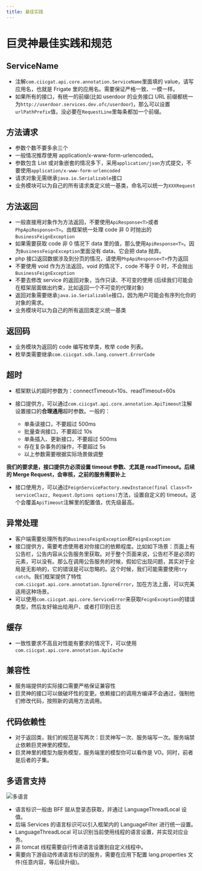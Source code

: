 ```yaml
---
title: 最佳实践
---
```


# 巨灵神最佳实践和规范

## ServiceName

- 注解`com.ciicgat.api.core.annotation.ServiceName`里面填的 value，请写应用名，也就是 Frigate 里的应用名。需要保证严格一致、一模一样。
- 如果所有的接口，有统一的前缀(比如 userdoor 的业务接口 URL 前缀都统一为`http://userdoor.services.dev.ofc/userdoor`)，那么可以设置`urlPathPrefix`值，没必要在`RequestLine`里每条都加一个前缀。

## 方法请求

- 参数个数不要多余三个
- 一般情况推荐使用 application/x-www-form-urlencoded。
- 参数包含 List 或对象嵌套的情况多下，采用`application/json`方式提交，不要使用`application/x-www-form-urlencoded`
- 请求对象无需继承`java.io.Serializable`接口
- 业务模块可以为自己的所有请求类定义统一基类，命名可以统一为`XXXRequest`

## 方法返回

- 一般直接用对象作为方法返回，不要使用`ApiResponse<T>`或者`PhpApiResponse<T>`。由框架统一处理 code 非 0 时抛出的`BusinessFeignException`
- 如果需要获取 code 非 0 情况下 data 里的值，那么使用`ApiResponse<T>`。因为`BusinessFeignException`里面没有 data、它会把 data 抛弃。
- php 接口返回数据涉及到分页的情况，请使用`PhpApiResponse<T>`作为返回
- 不要使用 void 作为方法返回，void 的情况下，code 不等于 0 时，不会抛出`BusinessFeignException`
- 不要去修改 service 的返回对象，当作只读、不可变的使用 (后续我们可能会在框架层面做出约束，比如返回一个不可变的代理对象)
- 返回对象需要继承`java.io.Serializable`接口，因为用户可能会有序列化你的对象的需求。
- 业务模块可以为自己的所有返回类定义统一基类

## 返回码

- 业务模块为返回的 code 编写枚举类，枚举 code 列表。
- 枚举类需要继承`com.ciicgat.sdk.lang.convert.ErrorCode`

## 超时

- 框架默认的超时参数为：connectTimeout=10s、readTimeout=60s

- 接口提供方，可以通过`com.ciicgat.api.core.annotation.ApiTimeout`注解设置接口的**合理通用**超时参数。一般的：

  - 单条读接口，不要超过 500ms
  - 批量查询接口，不要超过 10s
  - 单条插入、更新接口，不要超过 500ms
  - 存在复杂事务的操作，不要超过 5s
  - 以上参数需要根据实际场景做调整

**我们的要求是，接口提供方必须设置 timeout 参数、尤其是 readTimeout。后续的 Merge Request，会审核，之前的服务需要补上**

- 接口使用方，可以通过`FeignServiceFactory.newInstance(final Class<T> serviceClazz, Request.Options options)`方法，设置自定义的 timeout。这个会覆盖`ApiTimeout`注解里的配置值，优先级最高。

## 异常处理

- 客户端需要处理所有的`BusinessFeignException`和`FeignException`
- 接口提供方，需要考虑使用者对你接口的依赖程度。比如如下场景：页面上有公告栏，公告内容从公告服务里获取。对于整个页面来说，公告栏不是必须的元素，可以没有。那么在调用公告服务的时候，假如它出现问题，其实对于全局是无影响的，它的错误是可以忽略的。这个时候，我们可能需要使用`try catch`。我们框架提供了特性`com.ciicgat.api.core.annotation.IgnoreError`，加在方法上面，可以完美适用这种场景。
- 可以使用`com.ciicgat.api.core.ServiceError`来获取`FeignException`的错误类型，然后友好输出给用户、或者打印到日志

## 缓存

- 一致性要求不高且对性能有要求的情况下，可以使用`com.ciicgat.api.core.annotation.ApiCache`

## 兼容性

- 服务端提供的实际接口需要严格保证兼容性
- 巨灵神的接口可以做破坏性的变更。依赖接口的调用方编译不会通过，强制他们修改代码，按照新的调用方法调用。

## 代码依赖性

- 对于返回类，我们的规范是写两次：巨灵神写一次、服务端写一次。服务端禁止依赖巨灵神里的模型。
- 巨灵神里的模型为服务模型，服务端里的模型你可以看作是 VO。同时，前者是后者的子集。

## 多语言支持

![多语言](../../assets/images/java/feign-language.png)

- 语言标识一般由 BFF 层从登录态获取，并通过 LanguageThreadLocal 设值。
- 后端 Services 的语言标识可以引入框架内的 LanguageFilter 进行统一设置。
- LanguageThreadLocal 可以识别当前使用线程的语言设置，并实现对应业务。
- 非 tomcat 线程需要自行传递语言设置到自定义线程中。
- 需要向下游自动传递语言标识的服务，需要在应用下配置 lang.properties 文件(任意内容，等后续升级)。

